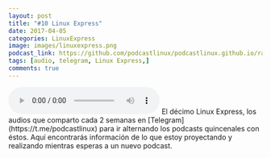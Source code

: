 ```yaml
---
layout: post
title: "#10 Linux Express"
date: 2017-04-05
categories: LinuxExpress
image: images/linuxexpress.png
podcast_link: https://github.com/podcastlinux/podcastlinux.github.io/raw/master/Linux-Express/%2310%20Podcast%20Linux%20Express.mp3
tags: [audio, telegram, Linux Express,]
comments: true
---
```

<audio controls>
  <source src="https://github.com/podcastlinux/podcastlinux.github.io/raw/master/Linux-Express/%2310%20Podcast%20Linux%20Express.mp3" type="audio/mpeg">
Your browser does not support the audio element.
</audio>
El décimo Linux Express, los audios que comparto cada 2 semanas en [Telegram](https://t.me/podcastlinux) para ir alternando 
los podcasts quincenales con éstos.
Aquí encontrarás información de lo que estoy proyectando y realizando mientras esperas a un nuevo podcast.
